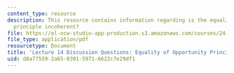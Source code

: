 ```yaml
---
content_type: resource
description: This resource contains information regarding is the equality of opportunity
  principle incoherent?
file: https://ol-ocw-studio-app-production.s3.amazonaws.com/courses/24-04j-justice-spring-2012/d8a775592a65039159716622c7e29df1_MIT24_04JS12_disc14.pdf
file_type: application/pdf
resourcetype: Document
title: 'Lecture 14 Discussion Questions: Equality of Opportunity Principle'
uid: d8a77559-2a65-0391-5971-6622c7e29df1
---
```

